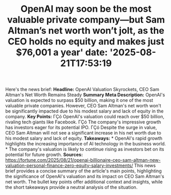 ﻿---
title: "OpenAI may soon be the most valuable private company—but Sam Altman’s net worth won’t jolt, as the CEO holds no equity and makes just $76,001 a year'
date: '2025-08-21T17:53:19"
category: "Markets"
summary: ""
slug: "openai may soon be the most valuable private companybut sam "
source_urls:
  - "https://fortune.com/2025/08/21/openai-billionaire-ceo-sam-altman-new-valuation-personal-finance-zero-equity-salary-investments/"
seo:
  title: "OpenAI may soon be the most valuable private company—but Sam Altman’s net worth won’t jolt, as the CEO holds no equity and makes just $76,001 a year | Hash n Hedge'
  description: '"
  keywords: ["news", "markets", "brief"]
---
Here's the news brief:  **Headline:** OpenAI Valuation Skyrockets, CEO Sam Altman's Net Worth Remains Steady  **Summary Meta Description:** OpenAI's valuation is expected to surpass $50 billion, making it one of the most valuable private companies. However, CEO Sam Altman's net worth won't be significantly impacted due to his modest salary and lack of equity in the company.  **Key Points:**  ΓÇó OpenAI's valuation could reach over $50 billion, rivaling tech giants like Facebook. ΓÇó The company's impressive growth has investors eager for its potential IPO. ΓÇó Despite the surge in value, CEO Sam Altman will not see a significant increase in his net worth due to his modest salary and lack of equity.  **Takeaways:**  * OpenAI's rapid growth highlights the increasing importance of AI technology in the business world. * The company's valuation is likely to continue rising as investors bet on its potential for future growth.  **Sources:**  https://fortune.com/2025/08/21/openai-billionaire-ceo-sam-altman-new-valuation-personal-finance-zero-equity-salary-investments/  This news brief provides a concise summary of the article's main points, highlighting the significance of OpenAI's valuation and its impact on CEO Sam Altman's net worth. The bullet key points offer additional context and insights, while the short takeaways provide a neutral analysis of the situation. 
